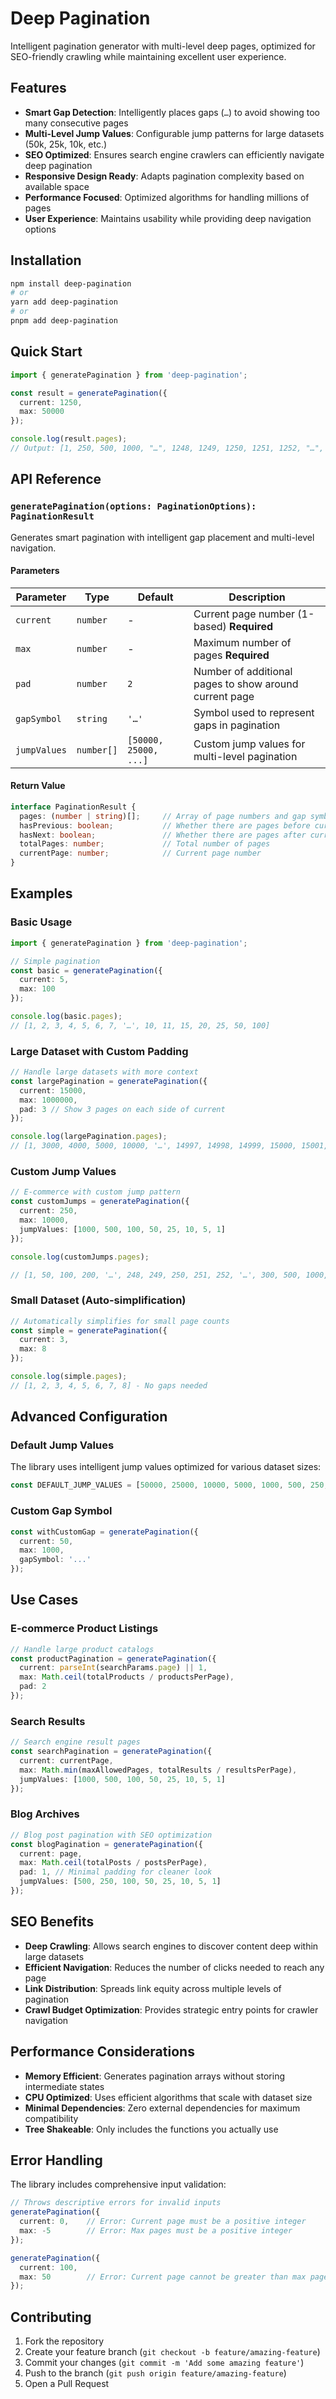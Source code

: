# Deep Pagination

Intelligent pagination generator with multi-level deep pages, optimized for SEO-friendly crawling while maintaining excellent user experience.

## Features

- **Smart Gap Detection**: Intelligently places gaps (`…`) to avoid showing too many consecutive pages
- **Multi-Level Jump Values**: Configurable jump patterns for large datasets (50k, 25k, 10k, etc.)
- **SEO Optimized**: Ensures search engine crawlers can efficiently navigate deep pagination
- **Responsive Design Ready**: Adapts pagination complexity based on available space
- **Performance Focused**: Optimized algorithms for handling millions of pages
- **User Experience**: Maintains usability while providing deep navigation options

## Installation

```bash
npm install deep-pagination
# or
yarn add deep-pagination
# or
pnpm add deep-pagination
```

## Quick Start

```typescript
import { generatePagination } from 'deep-pagination';

const result = generatePagination({
  current: 1250,
  max: 50000
});

console.log(result.pages);
// Output: [1, 250, 500, 1000, "…", 1248, 1249, 1250, 1251, 1252, "…", 5000, 10000, 50000]
```

## API Reference

### `generatePagination(options: PaginationOptions): PaginationResult`

Generates smart pagination with intelligent gap placement and multi-level navigation.

#### Parameters

| Parameter | Type | Default | Description |
|-----------|------|---------|-------------|
| `current` | `number` | - | Current page number (1-based) **Required** |
| `max` | `number` | - | Maximum number of pages **Required** |
| `pad` | `number` | `2` | Number of additional pages to show around current page |
| `gapSymbol` | `string` | `'…'` | Symbol used to represent gaps in pagination |
| `jumpValues` | `number[]` | `[50000, 25000, ...]` | Custom jump values for multi-level pagination |

#### Return Value

```typescript
interface PaginationResult {
  pages: (number | string)[];     // Array of page numbers and gap symbols
  hasPrevious: boolean;           // Whether there are pages before current
  hasNext: boolean;               // Whether there are pages after current
  totalPages: number;             // Total number of pages
  currentPage: number;            // Current page number
}
```

## Examples

### Basic Usage

```typescript
import { generatePagination } from 'deep-pagination';

// Simple pagination
const basic = generatePagination({
  current: 5,
  max: 100
});

console.log(basic.pages);
// [1, 2, 3, 4, 5, 6, 7, '…', 10, 11, 15, 20, 25, 50, 100]
```

### Large Dataset with Custom Padding

```typescript
// Handle large datasets with more context
const largePagination = generatePagination({
  current: 15000,
  max: 1000000,
  pad: 3 // Show 3 pages on each side of current
});

console.log(largePagination.pages);
// [1, 3000, 4000, 5000, 10000, '…', 14997, 14998, 14999, 15000, 15001, 15002, 15003, '…', 20000, 30000, 50000, 100000, 1000000],
```

### Custom Jump Values

```typescript
// E-commerce with custom jump pattern
const customJumps = generatePagination({
  current: 250,
  max: 10000,
  jumpValues: [1000, 500, 100, 50, 25, 10, 5, 1]
});

console.log(customJumps.pages);

// [1, 50, 100, 200, '…', 248, 249, 250, 251, 252, '…', 300, 500, 1000, 10000],
```

### Small Dataset (Auto-simplification)

```typescript
// Automatically simplifies for small page counts
const simple = generatePagination({
  current: 3,
  max: 8
});

console.log(simple.pages);
// [1, 2, 3, 4, 5, 6, 7, 8] - No gaps needed
```

## Advanced Configuration

### Default Jump Values

The library uses intelligent jump values optimized for various dataset sizes:

```typescript
const DEFAULT_JUMP_VALUES = [50000, 25000, 10000, 5000, 1000, 500, 250, 100, 50, 25, 10, 5, 1];
```

### Custom Gap Symbol

```typescript
const withCustomGap = generatePagination({
  current: 50,
  max: 1000,
  gapSymbol: '...'
});
```

## Use Cases

### E-commerce Product Listings
```typescript
// Handle large product catalogs
const productPagination = generatePagination({
  current: parseInt(searchParams.page) || 1,
  max: Math.ceil(totalProducts / productsPerPage),
  pad: 2
});
```

### Search Results
```typescript
// Search engine result pages
const searchPagination = generatePagination({
  current: currentPage,
  max: Math.min(maxAllowedPages, totalResults / resultsPerPage),
  jumpValues: [1000, 500, 100, 50, 25, 10, 5, 1]
});
```

### Blog Archives
```typescript
// Blog post pagination with SEO optimization
const blogPagination = generatePagination({
  current: page,
  max: Math.ceil(totalPosts / postsPerPage),
  pad: 1, // Minimal padding for cleaner look
  jumpValues: [500, 250, 100, 50, 25, 10, 5, 1]
});
```

## SEO Benefits

- **Deep Crawling**: Allows search engines to discover content deep within large datasets
- **Efficient Navigation**: Reduces the number of clicks needed to reach any page
- **Link Distribution**: Spreads link equity across multiple levels of pagination
- **Crawl Budget Optimization**: Provides strategic entry points for crawler navigation

## Performance Considerations

- **Memory Efficient**: Generates pagination arrays without storing intermediate states
- **CPU Optimized**: Uses efficient algorithms that scale with dataset size
- **Minimal Dependencies**: Zero external dependencies for maximum compatibility
- **Tree Shakeable**: Only includes the functions you actually use

## Error Handling

The library includes comprehensive input validation:

```typescript
// Throws descriptive errors for invalid inputs
generatePagination({
  current: 0,    // Error: Current page must be a positive integer
  max: -5        // Error: Max pages must be a positive integer
});

generatePagination({
  current: 100,
  max: 50        // Error: Current page cannot be greater than max pages
});
```

## Contributing

1. Fork the repository
2. Create your feature branch (`git checkout -b feature/amazing-feature`)
3. Commit your changes (`git commit -m 'Add some amazing feature'`)
4. Push to the branch (`git push origin feature/amazing-feature`)
5. Open a Pull Request
